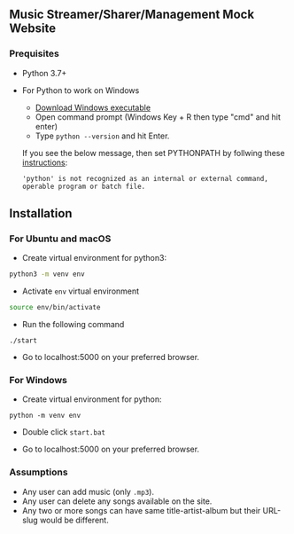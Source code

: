 ## Music Streamer/Sharer/Management Mock Website

### Prequisites
- Python 3.7+

- For Python to work on Windows
    - [Download Windows executable](https://www.python.org/ftp/python/3.7.8/python-3.7.8-amd64.exe)
    - Open command prompt (Windows Key + R then type "cmd" and hit enter)
    - Type `python --version` and hit Enter. 
    
    If you see the below message, then set PYTHONPATH by follwing these [instructions](https://geek-university.com/python/add-python-to-the-windows-path/):
    ```
    'python' is not recognized as an internal or external command,
    operable program or batch file.
    ```
    

## Installation 
### For Ubuntu and macOS
- Create virtual environment for python3:
```bash
python3 -m venv env
```

- Activate `env` virtual environment
```bash
source env/bin/activate
```

- Run the following command
```
./start
```

- Go to localhost:5000 on your preferred browser.


### For Windows
- Create virtual environment for python:
```
python -m venv env
```

- Double click `start.bat`

- Go to localhost:5000 on your preferred browser.


### Assumptions
- Any user can add music (only `.mp3`).
- Any user can delete any songs available on the site.
- Any two or more songs can have same title-artist-album but their URL-slug would be different.
